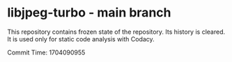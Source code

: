 # libjpeg-turbo - main branch

This repository contains frozen state of the repository.
Its history is cleared. It is used only for static code
analysis with Codacy.

Commit Time: 1704090955
